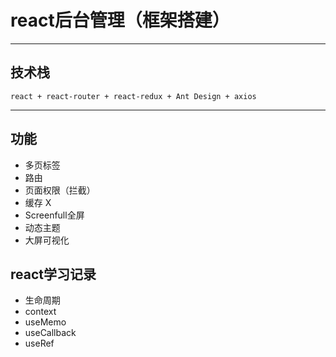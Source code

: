 # react后台管理（框架搭建）
---
## 技术栈
```
react + react-router + react-redux + Ant Design + axios
```
---
## 功能
- 多页标签
- 路由
- 页面权限（拦截）
- 缓存  X
- Screenfull全屏
- 动态主题
- 大屏可视化

## react学习记录
- 生命周期
- context
- useMemo
- useCallback
- useRef

